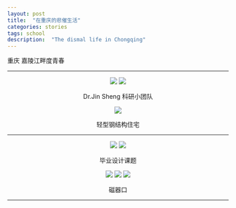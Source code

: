 ```yaml
---
layout: post
title:  "在重庆的悲催生活"
categories: stories
tags: school
description:  "The dismal life in Chongqing"
---
```


<span class="post__tag--blue">重庆</span>
<span class="post__tag">嘉陵江畔度青春</span>

------


<center>
    <div class="photoset-grid-lightbox" data-layout="21">
        <img src="{{site.imgurl}}/chongqing/DSCF0988_zpsjcrdoeno.jpg">
        <img src="{{site.imgurl}}/chongqing/DSCF1143_zps9d6ajxbq.jpg">
        <p>Dr.Jin Sheng 科研小团队</p>
        <img src="{{site.imgurl}}/chongqing/DSCF0745-1_zpslaebzi8z.jpg">
        <p>轻型钢结构住宅</p>        
    </div>
</center>



------



<center>
    <div class="photoset-grid-lightbox" data-layout="11">
        <img src="{{site.imgurl}}/chongqing/DSCF1451_zpsdlpme5vr.jpg">
        <img src="{{site.imgurl}}/chongqing/5_zpsnj8yrhfc.jpg">
        <p>毕业设计课题</p>
    </div>
</center>


<center>
    <div class="photoset-grid-lightbox" data-layout="3">
        <img src="{{site.imgurl}}/chongqing/DSCF0557_zpscv571ztk.jpg">
        <img src="{{site.imgurl}}/chongqing/DSCF0564_zpsqdlnhye9.jpg">
        <img src="{{site.imgurl}}/chongqing/DSCF4492_zpssf5ugisv.jpg">
        <p>磁器口</p>
    </div>
</center>

------

